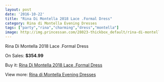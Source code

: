 ```yaml
---
layout: post
date: '2016-10-22'
title: "Rina Di Montella 2018 Lace .Formal Dress"
category: Rina di Montella Evening Dresses
tags: ["party","rina","charming","dress","montella"]
image: http://img.princessan.com/28023-thickbox_default/rina-di-montella-2018-lace-formal-dress.jpg
---
```

Rina Di Montella 2018 Lace .Formal Dress

On Sales: **$354.99**
<a href="https://www.princessan.com/en/rina-di-montella-evening-dresses/12777-rina-di-montella-2018-lace-formal-dress.html"><amp-img layout="responsive" width="600" height="600" src="//img.princessan.com/28023-thickbox_default/rina-di-montella-2018-lace-formal-dress.jpg" alt="Rina Di Montella 2018 Lace .Formal Dress 0" /></a>

Buy it: [Rina Di Montella 2018 Lace .Formal Dress](https://www.princessan.com/en/rina-di-montella-evening-dresses/12777-rina-di-montella-2018-lace-formal-dress.html "Rina Di Montella 2018 Lace .Formal Dress")

View more: [Rina di Montella Evening Dresses](https://www.princessan.com/en/53-rina-di-montella-evening-dresses "Rina di Montella Evening Dresses")